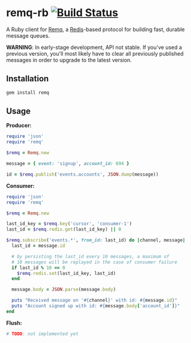 # remq-rb [![Build Status][travis-image]][travis-link]

[travis-image]: https://secure.travis-ci.org/kainosnoema/remq-rb.png?branch=master
[travis-link]: http://travis-ci.org/kainosnoema/remq-rb

A Ruby client for [Remq](https://github.com/kainosnoema/remq), a
[Redis](http://redis.io)-based protocol for building fast, durable message
queues.

**WARNING**: In early-stage development, API not stable. If you've used a
previous version, you'll most likely have to clear all previously published
messages in order to upgrade to the latest version.

## Installation

``` sh
gem install remq
```

## Usage

**Producer:**

``` rb
require 'json'
require 'remq'

$remq = Remq.new

message = { event: 'signup', account_id: 694 }

id = $remq.publish('events.accounts', JSON.dump(message))
```

**Consumer:**

``` rb
require 'json'
require 'remq'

$remq = Remq.new

last_id_key = $remq.key('cursor', 'consumer-1')
last_id = $remq.redis.get(last_id_key) || 0

$remq.subscribe('events.*', from_id: last_id) do |channel, message|
  last_id = message.id

  # by persisting the last_id every 10 messages, a maximum of
  # 10 messages will be replayed in the case of consumer failure
  if last_id % 10 == 0
    $remq.redis.set(last_id_key, last_id)
  end

  message.body = JSON.parse(message.body)

  puts "Received message on '#{channel}' with id: #{message.id}"
  puts "Account signed up with id: #{message.body['account_id']}"
end
```

**Flush:**

``` rb
# TODO: not implemented yet
```
